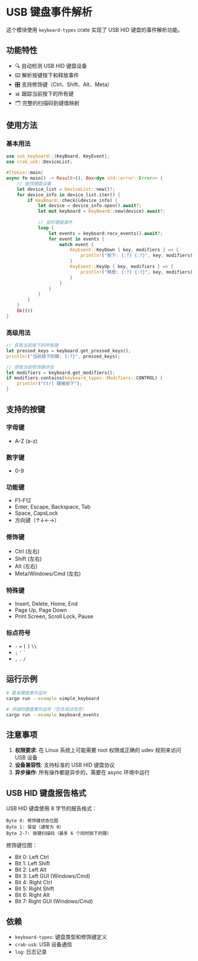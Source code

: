 # USB 键盘事件解析

这个模块使用 `keyboard-types` crate 实现了 USB HID 键盘的事件解析功能。

## 功能特性

- 🔍 自动检测 USB HID 键盘设备
- ⌨️ 解析按键按下和释放事件
- 🎛️ 支持修饰键（Ctrl、Shift、Alt、Meta）
- 📊 跟踪当前按下的所有键
- 🗂️ 完整的扫描码到键值映射

## 使用方法

### 基本用法

```rust
use usb_keyboard::{KeyBoard, KeyEvent};
use crab_usb::DeviceList;

#[tokio::main]
async fn main() -> Result<(), Box<dyn std::error::Error>> {
    // 查找键盘设备
    let device_list = DeviceList::new()?;
    for device_info in device_list.iter() {
        if KeyBoard::check(&device_info) {
            let device = device_info.open().await?;
            let mut keyboard = KeyBoard::new(device).await?;
            
            // 监听键盘事件
            loop {
                let events = keyboard.recv_events().await?;
                for event in events {
                    match event {
                        KeyEvent::KeyDown { key, modifiers } => {
                            println!("按下: {:?} {:?}", key, modifiers);
                        }
                        KeyEvent::KeyUp { key, modifiers } => {
                            println!("释放: {:?} {:?}", key, modifiers);
                        }
                    }
                }
            }
        }
    }
    Ok(())
}
```

### 高级用法

```rust
// 获取当前按下的所有键
let pressed_keys = keyboard.get_pressed_keys();
println!("当前按下的键: {:?}", pressed_keys);

// 获取当前修饰键状态
let modifiers = keyboard.get_modifiers();
if modifiers.contains(keyboard_types::Modifiers::CONTROL) {
    println!("Ctrl 键被按下");
}
```

## 支持的按键

### 字母键
- A-Z (a-z)

### 数字键
- 0-9

### 功能键
- F1-F12
- Enter, Escape, Backspace, Tab
- Space, CapsLock
- 方向键（↑↓←→）

### 修饰键
- Ctrl (左右)
- Shift (左右)
- Alt (左右)
- Meta/Windows/Cmd (左右)

### 特殊键
- Insert, Delete, Home, End
- Page Up, Page Down
- Print Screen, Scroll Lock, Pause

### 标点符号
- `-` `=` `[` `]` `\\`
- `;` `'` `` ` ``
- `,` `.` `/`

## 运行示例

```bash
# 基本键盘事件监听
cargo run --example simple_keyboard

# 详细的键盘事件监听（包含调试信息）
cargo run --example keyboard_events
```

## 注意事项

1. **权限要求**: 在 Linux 系统上可能需要 root 权限或正确的 udev 规则来访问 USB 设备
2. **设备兼容性**: 支持标准的 USB HID 键盘协议
3. **异步操作**: 所有操作都是异步的，需要在 async 环境中运行

## USB HID 键盘报告格式

USB HID 键盘使用 8 字节的报告格式：

```
Byte 0: 修饰键状态位图
Byte 1: 保留（通常为 0）
Byte 2-7: 按键扫描码（最多 6 个同时按下的键）
```

修饰键位图：
- Bit 0: Left Ctrl
- Bit 1: Left Shift  
- Bit 2: Left Alt
- Bit 3: Left GUI (Windows/Cmd)
- Bit 4: Right Ctrl
- Bit 5: Right Shift
- Bit 6: Right Alt
- Bit 7: Right GUI (Windows/Cmd)

## 依赖

- `keyboard-types`: 键盘类型和修饰键定义
- `crab-usb`: USB 设备通信
- `log`: 日志记录
